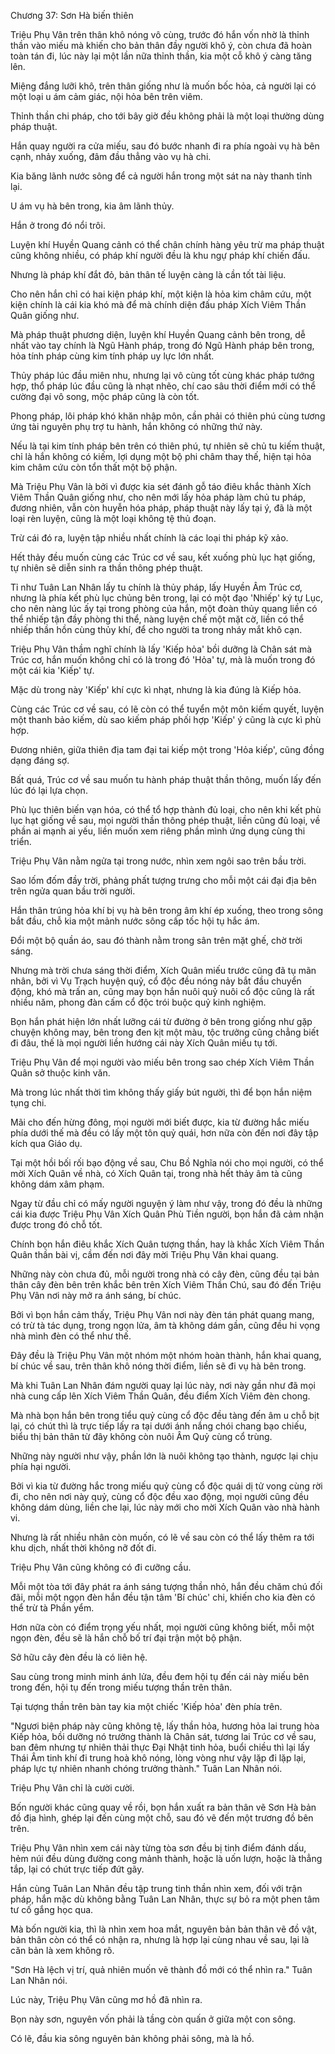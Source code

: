 




Chương 37: Sơn Hà biến thiên


Triệu Phụ Vân trên thân khô nóng vô cùng, trước đó hắn vốn nhờ là thỉnh thần vào miếu mà khiến cho bản thân đầy người khô ý, còn chưa đã hoàn toàn tán đi, lúc này lại một lần nữa thỉnh thần, kia một cỗ khô ý càng tăng lên.

Miệng đắng lưỡi khô, trên thân giống như là muốn bốc hỏa, cả người lại có một loại u ám cảm giác, nội hỏa bên trên viêm.

Thỉnh thần chi pháp, cho tới bây giờ đều không phải là một loại thường dùng pháp thuật.

Hắn quay người ra cửa miếu, sau đó bước nhanh đi ra phía ngoài vụ hà bên cạnh, nhảy xuống, đâm đầu thẳng vào vụ hà chi.

Kia băng lãnh nước sông để cả người hắn trong một sát na này thanh tỉnh lại.

U ám vụ hà bên trong, kia âm lãnh thủy.

Hắn ở trong đó nổi trôi.

Luyện khí Huyền Quang cảnh có thể chân chính hàng yêu trừ ma pháp thuật cũng không nhiều, có pháp khí người đều là khu ngự pháp khí chiến đấu.

Nhưng là pháp khí đắt đỏ, bản thân tế luyện càng là cần tốt tài liệu.

Cho nên hắn chỉ có hai kiện pháp khí, một kiện là hỏa kim châm cứu, một kiện chính là cái kia khó mà để mà chính diện đấu pháp Xích Viêm Thần Quân giống như.

Mà pháp thuật phương diện, luyện khí Huyền Quang cảnh bên trong, dễ nhất vào tay chính là Ngũ Hành pháp, trong đó Ngũ Hành pháp bên trong, hỏa tính pháp cùng kim tính pháp uy lực lớn nhất.

Thủy pháp lúc đầu miên nhu, nhưng lại vô cùng tốt cùng khác pháp tướng hợp, thổ pháp lúc đầu cũng là nhạt nhẽo, chí cao sâu thời điểm mới có thể cường đại vô song, mộc pháp cũng là còn tốt.

Phong pháp, lôi pháp khó khăn nhập môn, cần phải có thiên phú cùng tương ứng tài nguyên phụ trợ tu hành, hắn không có những thứ này.

Nếu là tại kim tính pháp bên trên có thiên phú, tự nhiên sẽ chủ tu kiếm thuật, chỉ là hắn không có kiếm, lợi dụng một bộ phi châm thay thế, hiện tại hỏa kim châm cứu còn tổn thất một bộ phận.

Mà Triệu Phụ Vân là bởi vì được kia sét đánh gỗ táo điêu khắc thành Xích Viêm Thần Quân giống như, cho nên mới lấy hỏa pháp làm chủ tu pháp, đương nhiên, vẫn còn huyễn hóa pháp, pháp thuật này lấy tại ý, đã là một loại rèn luyện, cũng là một loại không tệ thủ đoạn.

Trừ cái đó ra, luyện tập nhiều nhất chính là các loại thi pháp kỹ xảo.

Hết thảy đều muốn cùng các Trúc cơ về sau, kết xuống phù lục hạt giống, tự nhiên sẽ diễn sinh ra thần thông phép thuật.

Tỉ như Tuân Lan Nhân lấy tu chính là thủy pháp, lấy Huyền Âm Trúc cơ, nhưng là phía kết phù lục chủng bên trong, lại có một đạo 'Nhiếp' ký tự Lục, cho nên nàng lúc ấy tại trong phòng của hắn, một đoàn thủy quang liền có thể nhiếp tận đầy phòng thi thể, nàng luyện chế một mặt cờ, liền có thể nhiếp thần hồn cùng thủy khí, để cho người ta trong nháy mắt khô cạn.

Triệu Phụ Vân thầm nghĩ chính là lấy 'Kiếp hỏa' bồi dưỡng là Chân sát mà Trúc cơ, hắn muốn không chỉ có là trong đó 'Hỏa' tự, mà là muốn trong đó một cái kia 'Kiếp' tự.

Mặc dù trong này 'Kiếp' khí cực kì nhạt, nhưng là kia đúng là Kiếp hỏa.

Cùng các Trúc cơ về sau, có lẽ còn có thể tuyển một môn kiếm quyết, luyện một thanh bảo kiếm, dù sao kiếm pháp phối hợp 'Kiếp' ý cũng là cực kì phù hợp.

Đương nhiên, giữa thiên địa tam đại tai kiếp một trong 'Hỏa kiếp', cũng đồng dạng đáng sợ.

Bất quá, Trúc cơ về sau muốn tu hành pháp thuật thần thông, muốn lấy đến lúc đó lại lựa chọn.

Phù lục thiên biến vạn hóa, có thể tổ hợp thành đủ loại, cho nên khi kết phù lục hạt giống về sau, mọi người thần thông phép thuật, liền cũng đủ loại, về phần ai mạnh ai yếu, liền muốn xem riêng phần mình ứng dụng cùng thi triển.

Triệu Phụ Vân nằm ngửa tại trong nước, nhìn xem ngôi sao trên bầu trời.

Sao lốm đốm đầy trời, phảng phất tượng trưng cho mỗi một cái đại địa bên trên ngửa quan bầu trời người.

Hắn thân trúng hỏa khí bị vụ hà bên trong âm khí ép xuống, theo trong sông bắt đầu, chỗ kia một mảnh nước sông cấp tốc hội tụ hắc ám.

Đổi một bộ quần áo, sau đó thành nằm trong sân trên mặt ghế, chờ trời sáng.

Nhưng mà trời chưa sáng thời điểm, Xích Quân miếu trước cũng đã tụ mãn nhân, bởi vì Vụ Trạch huyện quỷ, cổ độc đều nóng nảy bắt đầu chuyển động, khó mà trấn an, cũng may bọn hắn nuôi quỷ nuôi cổ độc cũng là rất nhiều năm, phong đàn cấm cổ độc trói buộc quỷ kinh nghiệm.

Bọn hắn phát hiện lớn nhất lưỡng cái từ đường ở bên trong giống như gặp chuyện không may, bên trong đen kịt một màu, tộc trưởng cũng chẳng biết đi đâu, thế là mọi người liền hướng cái này Xích Quân miếu tụ tới.

Triệu Phụ Vân để mọi người vào miếu bên trong sao chép Xích Viêm Thần Quân sở thuộc kinh văn.

Mà trong lúc nhất thời tìm không thấy giấy bút người, thì để bọn hắn niệm tụng chi.

Mãi cho đến hừng đông, mọi người mới biết được, kia từ đường hắc miếu phía dưới thế mà đều có lấy một tôn quỷ quái, hơn nữa còn đến nơi đây tập kích qua Giáo dụ.

Tại một hồi bối rối bạo động về sau, Chu Bồ Nghĩa nói cho mọi người, có thể mời Xích Quân về nhà, có Xích Quân tại, trong nhà hết thảy âm tà cũng không dám xâm phạm.

Ngay từ đầu chỉ có mấy người nguyện ý làm như vậy, trong đó đều là những cái kia được Triệu Phụ Vân Xích Quân Phù Tiền người, bọn hắn đã cảm nhận được trong đó chỗ tốt.

Chính bọn hắn điêu khắc Xích Quân tượng thần, hay là khắc Xích Viêm Thần Quân thần bài vị, cầm đến nơi đây mời Triệu Phụ Vân khai quang.

Những này còn chưa đủ, mỗi người trong nhà có cây đèn, cũng đều tại bản thân cây đèn bên trên khắc bên trên Xích Viêm Thần Chú, sau đó đến Triệu Phụ Vân nơi này mở ra ánh sáng, bí chúc.

Bởi vì bọn hắn cảm thấy, Triệu Phụ Vân nơi này đèn tán phát quang mang, có trừ tà tác dụng, trong ngọn lửa, âm tà không dám gần, cũng đều hi vọng nhà mình đèn có thể như thế.

Đây đều là Triệu Phụ Vân một nhóm một nhóm hoàn thành, hắn khai quang, bí chúc về sau, trên thân khô nóng thời điểm, liền sẽ đi vụ hà bên trong.

Mà khi Tuân Lan Nhân đám người quay lại lúc này, nơi này gần như đã mọi nhà cung cấp lên Xích Viêm Thần Quân, đều điểm Xích Viêm đèn chong.

Mà nhà bọn hắn bên trong tiểu quỷ cùng cổ độc đều tàng đến âm u chỗ bịt lại, có chút thì là trực tiếp lấy ra tại dưới ánh nắng chói chang bạo chiếu, biểu thị bản thân từ đây không còn nuôi Âm Quỷ cùng cổ trùng.

Những này người như vậy, phần lớn là nuôi không tạo thành, ngược lại chịu phía hại người.

Bởi vì kia từ đường hắc trong miếu quỷ cùng cổ độc quái dị tử vong cùng rời đi, cho nên nơi này quỷ, cùng cổ độc đều xao động, mọi người cũng đều không dám dùng, liền che lại, lúc này mới cho mời Xích Quân vào nhà hành vi.

Nhưng là rất nhiều nhân còn muốn, có lẽ về sau còn có thể lấy thêm ra tới khu dịch, nhất thời không nỡ đốt đi.

Triệu Phụ Vân cũng không có đi cưỡng cầu.

Mỗi một tòa tới đây phát ra ánh sáng tượng thần nhỏ, hắn đều chăm chú đối đãi, mỗi một ngọn đèn hắn đều tận tâm 'Bí chúc' chi, khiến cho kia đèn có thể trừ tà Phần yểm.

Hơn nữa còn có điểm trọng yếu nhất, mọi người cũng không biết, mỗi một ngọn đèn, đều sẽ là hắn chỗ bố trí đại trận một bộ phận.

Sở hữu cây đèn đều là có liên hệ.

Sau cùng trong minh minh ánh lửa, đều đem hội tụ đến cái này miếu bên trong đến, hội tụ đến trong miếu tượng thần trên thân.

Tại tượng thần trên bàn tay kia một chiếc 'Kiếp hỏa' đèn phía trên.

"Ngươi biện pháp này cũng không tệ, lấy thần hỏa, hương hỏa lai trung hòa Kiếp hỏa, bồi dưỡng nó trưởng thành là Chân sát, tương lai Trúc cơ về sau, ban đêm nhưng tự nhiên thải thực Đại Nhật tinh hỏa, buổi chiều thì lại lấy Thái Âm tinh khí đi trung hoà khô nóng, lòng vòng như vậy lặp đi lặp lại, pháp lực tự nhiên nhanh chóng trưởng thành." Tuân Lan Nhân nói.

Triệu Phụ Vân chỉ là cười cười.

Bốn người khác cũng quay về rồi, bọn hắn xuất ra bản thân vẽ Sơn Hà bản đồ địa hình, ghép lại đến cùng một chỗ, sau đó vẽ đến một trương đồ bên trên.

Triệu Phụ Vân nhìn xem cái này từng tòa sơn đều bị tinh điểm đánh dấu, hẻm núi đều dùng đường cong mảnh thành, hoặc là uốn lượn, hoặc là thẳng tắp, lại có chút trực tiếp đứt gãy.

Hắn cùng Tuân Lan Nhân đều tập trung tinh thần nhìn xem, đối với trận pháp, hắn mặc dù không bằng Tuân Lan Nhân, thực sự bỏ ra một phen tâm tư cố gắng học qua.

Mà bốn người kia, thì là nhìn xem hoa mắt, nguyên bản bản thân vẽ đồ vật, bản thân còn có thể có nhận ra, nhưng là hợp lại cùng nhau về sau, lại là căn bản là xem không rõ.

"Sơn Hà lệch vị trí, quả nhiên muốn vẽ thành đồ mới có thể nhìn ra." Tuân Lan Nhân nói.

Lúc này, Triệu Phụ Vân cũng mơ hồ đã nhìn ra.

Bọn này sơn, nguyên vốn phải là tầng còn quấn ở giữa một con sông.

Có lẽ, đầu kia sông nguyên bản không phải sông, mà là hồ.




